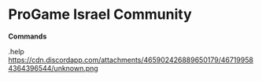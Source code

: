 # ProGame Israel Community

**Commands**

.help
https://cdn.discordapp.com/attachments/465902426889650179/467199584364396544/unknown.png
